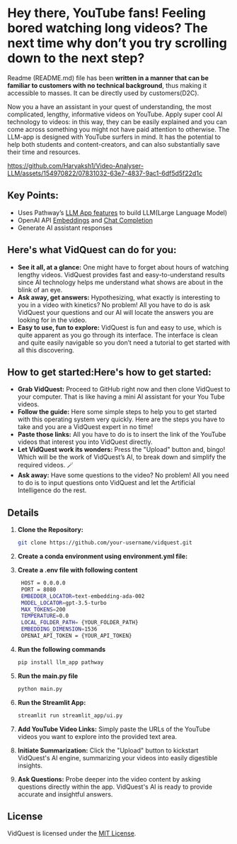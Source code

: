 # Hey there, YouTube fans! Feeling bored watching long videos? The next time why don’t you try scrolling down to the next step?

Readme (README.md) file has been **written in a manner that can be familiar to customers with no technical background**, thus making it accessible to masses.  It can be directly used by customers(D2C). 

Now you a have an assistant in your quest of understanding, the most complicated, lengthy, informative videos on YouTube. Apply super cool AI technology to videos: in this way, they can be easily explained and you can come across something you might not have paid attention to otherwise. 
The LLM-app is designed with YouTube surfers in mind. It has the potential to help both students and content-creators, and can also substantially save their time and resources.      

https://github.com/Haryaksh1/Video-Analyser-LLM/assets/154970822/07831032-63e7-4837-9ac1-6df5d5f22d1c


## Key Points:

* Uses Pathway’s [LLM App features](https://github.com/pathwaycom/llm-app) to build LLM(Large Language Model)
* OpenAI API [Embeddings](https://platform.openai.com/docs/api-reference/embeddings) and [Chat Completion](https://platform.openai.com/docs/api-reference/completions)
* Generate AI assistant responses

## Here's what VidQuest can do for you:

* **See it all, at a glance:** One might have to forget about hours of watching lengthy videos. VidQuest provides fast and easy-to-understand results since AI technology helps me understand what shows are about in the blink of an eye.
* **Ask away, get answers:** Hypothesizing, what exactly is interesting to you in a video with kinetics? No problem! All you have to do is ask VidQuest your questions and our AI will locate the answers you are looking for in the video.
* **Easy to use, fun to explore:** VidQuest is fun and easy to use, which is quite apparent as you go through its interface. The interface is clean and quite easily navigable so you don’t need a tutorial to get started with all this discovering.

## How to get started:Here's how to get started:

* **Grab VidQuest:** Proceed to GitHub right now and then clone VidQuest to your computer. That is like having a mini AI assistant for your You Tube videos.
* **Follow the guide:** Here some simple steps to help you to get started with this operating system very quickly. Here are the steps you have to take and you are a VidQuest expert in no time!
* **Paste those links:** All you have to do is to insert the link of the YouTube videos that interest you into VidQuest directly.
* **Let VidQuest work its wonders:** Press the "Upload" button and, bingo! Which will be the work of VidQuest’s AI, to break down and simplify the required videos. 🪄
* **Ask away:** Have some questions to the video? No problem! All you need to do is to input questions onto VidQuest and let the Artificial Intelligence do the rest.

## Details
1. **Clone the Repository:**
    ```bash
    git clone https://github.com/your-username/vidquest.git
    ```
    
2. **Create a conda environment using environment.yml file:**
3. **Create a .env file with following content**
   ```bash
    HOST = 0.0.0.0
    PORT = 8080
    EMBEDDER_LOCATOR=text-embedding-ada-002
    MODEL_LOCATOR=gpt-3.5-turbo
    MAX_TOKENS=200
    TEMPERATURE=0.0
    LOCAL_FOLDER_PATH= {YOUR_FOLDER_PATH}
    EMBEDDING_DIMENSION=1536
    OPENAI_API_TOKEN = {YOUR_API_TOKEN}
    ```
4. **Run the following commands**
   ```bash
   pip install llm_app pathway
    ```

5. **Run the main.py file**
    ```bash
    python main.py
    ```
    
6. **Run the Streamlit App:**
    ```bash
    streamlit run streamlit_app/ui.py
    ```
    
7. **Add YouTube Video Links:**
    Simply paste the URLs of the YouTube videos you want to explore into the provided text area.
  
8. **Initiate Summarization:**
    Click the "Upload" button to kickstart VidQuest's AI engine, summarizing your videos into easily digestible insights.
  
9. **Ask Questions:**
    Probe deeper into the video content by asking questions directly within the app. VidQuest's AI is ready to provide accurate and insightful answers.

## License

VidQuest is licensed under the [MIT License](LICENSE).

